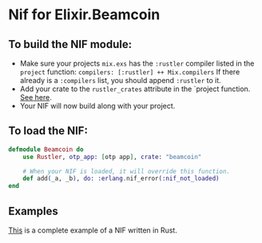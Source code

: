 # Nif for Elixir.Beamcoin

## To build the NIF module:

  * Make sure your projects `mix.exs` has the `:rustler` compiler listed in the `project` function: `compilers: [:rustler] ++ Mix.compilers` If there already is a `:compilers` list, you should append `:rustler` to it.
  * Add your crate to the `rustler_crates` attribute in the `project function. [See here](https://hexdocs.pm/rustler/basics.html#crate-configuration).
  * Your NIF will now build along with your project.

## To load the NIF:

```elixir
defmodule Beamcoin do
    use Rustler, otp_app: [otp app], crate: "beamcoin"

    # When your NIF is loaded, it will override this function.
    def add(_a, _b), do: :erlang.nif_error(:nif_not_loaded)
end
```

## Examples
[This](https://github.com/hansihe/NifIo) is a complete example of a NIF written in Rust.
